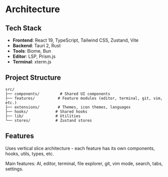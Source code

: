 # Architecture

## Tech Stack

- **Frontend**: React 19, TypeScript, Tailwind CSS, Zustand, Vite
- **Backend**: Tauri 2, Rust
- **Tools**: Biome, Bun
- **Editor**: LSP, Prism.js
- **Terminal**: xterm.js

## Project Structure

```
src/
├── components/         # Shared UI components
├── features/          # Feature modules (editor, terminal, git, vim, etc.)
├── extensions/        # Themes, icon themes, languages
├── hooks/            # Shared hooks
├── lib/              # Utilities
└── stores/           # Zustand stores
```

## Features

Uses vertical slice architecture - each feature has its own components, hooks, utils, types, etc.

Main features: AI, editor, terminal, file explorer, git, vim mode, search, tabs, settings.

